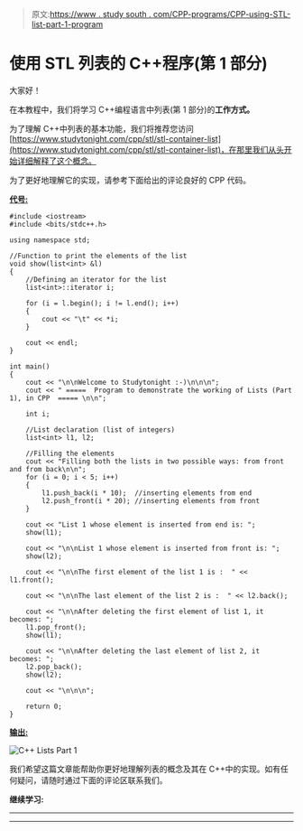 > 原文:[https://www . study south . com/CPP-programs/CPP-using-STL-list-part-1-program](https://www.studytonight.com/cpp-programs/cpp-using-stl-lists-part-1-program)

# 使用 STL 列表的 C++程序(第 1 部分)

大家好！

在本教程中，我们将学习 C++编程语言中列表(第 1 部分)的**工作方式。**

为了理解 C++中列表的基本功能，我们将推荐您访问[https://www.studytonight.com/cpp/stl/stl-container-list](https://www.studytonight.com/cpp/stl/stl-container-list)，在那里我们从头开始详细解释了这个概念。

为了更好地理解它的实现，请参考下面给出的评论良好的 CPP 代码。

<u>**代号:**</u>

```
#include <iostream>
#include <bits/stdc++.h>

using namespace std;

//Function to print the elements of the list
void show(list<int> &l)
{
    //Defining an iterator for the list
    list<int>::iterator i;

    for (i = l.begin(); i != l.end(); i++)
    {
        cout << "\t" << *i;
    }

    cout << endl;
}

int main()
{
    cout << "\n\nWelcome to Studytonight :-)\n\n\n";
    cout << " =====  Program to demonstrate the working of Lists (Part 1), in CPP  ===== \n\n";

    int i;

    //List declaration (list of integers)
    list<int> l1, l2;

    //Filling the elements
    cout << "Filling both the lists in two possible ways: from front and from back\n\n";
    for (i = 0; i < 5; i++)
    {
        l1.push_back(i * 10);  //inserting elements from end
        l2.push_front(i * 20); //inserting elements from front
    }

    cout << "List 1 whose element is inserted from end is: ";
    show(l1);

    cout << "\n\nList 1 whose element is inserted from front is: ";
    show(l2);

    cout << "\n\nThe first element of the list 1 is :  " << l1.front();

    cout << "\n\nThe last element of the list 2 is :  " << l2.back();

    cout << "\n\nAfter deleting the first element of list 1, it becomes: ";
    l1.pop_front();
    show(l1);

    cout << "\n\nAfter deleting the last element of list 2, it becomes: ";
    l2.pop_back();
    show(l2);

    cout << "\n\n\n";

    return 0;
} 
```

<u>**输出:**</u>

![C++ Lists Part 1](../Images/48d77117d104b1fa1de5fc49a11a2900.png)

我们希望这篇文章能帮助你更好地理解列表的概念及其在 C++中的实现。如有任何疑问，请随时通过下面的评论区联系我们。

**继续学习:**

* * *

* * *
